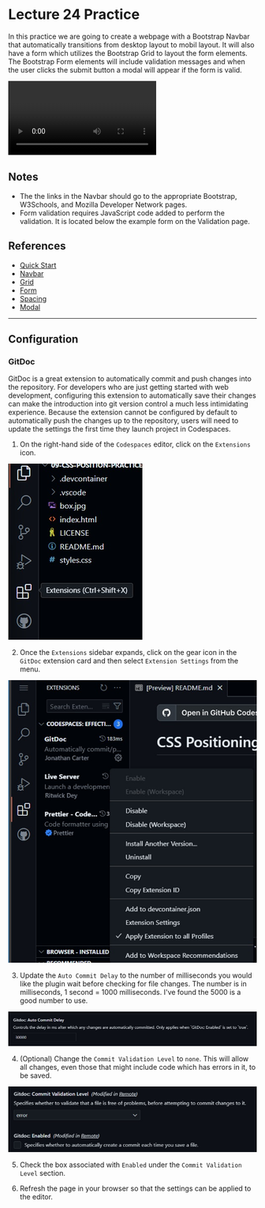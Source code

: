 # Lecture 24 Practice
In this practice we are going to create a webpage with a Bootstrap Navbar that automatically transitions from desktop layout to mobil layout.  It will also have a form which utilizes the Bootstrap Grid to layout the form elements.  The Bootstrap Form elements will include validation messages and when the user clicks the submit button a modal will appear if the form is valid.

![video](.assets/lecture24Demo.mp4)

## Notes
* The the links in the Navbar should go to the appropriate Bootstrap, W3Schools, and Mozilla Developer Network pages.
* Form validation requires JavaScript code added to perform the validation.  It is located below the example form on the Validation page.

## References
* [Quick Start](https://getbootstrap.com/docs/5.3/getting-started/introduction/)
* [Navbar](https://getbootstrap.com/docs/5.3/components/navbar/)
* [Grid](https://getbootstrap.com/docs/5.3/layout/grid/)
* [Form](https://getbootstrap.com/docs/5.3/forms/overview/)
* [Spacing](https://getbootstrap.com/docs/5.3/utilities/spacing/)
* [Modal](https://getbootstrap.com/docs/5.3/components/modal/)
----

## Configuration

### GitDoc

GitDoc is a great extension to automatically commit and push changes into the repository. For developers who are just getting started with web development, configuring this extension to automatically save their changes can make the introduction into git version control a much less intimidating experience. Because the extension cannot be configured by default to automatically push the changes up to the repository, users will need to update the settings the first time they launch project in Codespaces.

1. On the right-hand side of the `Codespaces` editor, click on the `Extensions` icon.

![image](.assets/extensionIcon.jpg) 

2. Once the `Extensions` sidebar expands, click on the gear icon in the `GitDoc` extension card and then select `Extension Settings` from the menu.

![image](.assets/extensionSettingClick.jpg)

3. Update the `Auto Commit Delay` to the number of milliseconds you would like the plugin wait before checking for file changes. The number is in milliseconds, 1 second = 1000 milliseconds. I've found the 5000 is a good number to use.

![image](.assets/autoCommitDelay.jpg) 

4. (Optional) Change the `Commit Validation Level` to `none`. This will allow all changes, even those that might include code which has errors in it, to be saved.

![image](.assets/commitValidation.jpg) 

5. Check the box associated with `Enabled` under the `Commit Validation Level` section.

6. Refresh the page in your browser so that the settings can be applied to the editor.
